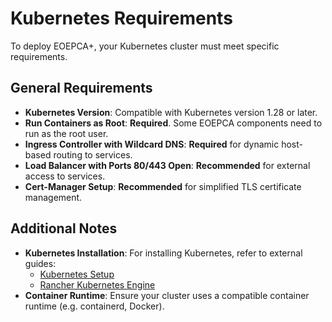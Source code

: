 
# Kubernetes Requirements

To deploy EOEPCA+, your Kubernetes cluster must meet specific requirements.

## General Requirements

- **Kubernetes Version**: Compatible with Kubernetes version 1.28 or later.
- **Run Containers as Root**: **Required**. Some EOEPCA components need to run as the root user.
- **Ingress Controller with Wildcard DNS**: **Required** for dynamic host-based routing to services.
- **Load Balancer with Ports 80/443 Open**: **Recommended** for external access to services.
- **Cert-Manager Setup**: **Recommended** for simplified TLS certificate management.

## Additional Notes

- **Kubernetes Installation**: For installing Kubernetes, refer to external guides:
    - [Kubernetes Setup](https://kubernetes.io/docs/setup/)
    - [Rancher Kubernetes Engine](https://rancher.com/docs/rke/latest/en/)
- **Container Runtime**: Ensure your cluster uses a compatible container runtime (e.g. containerd, Docker).